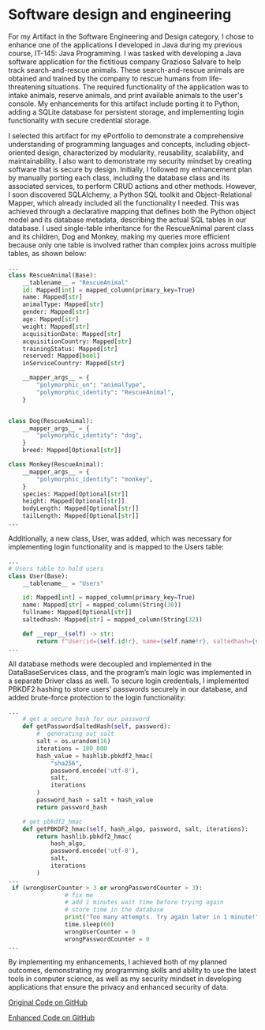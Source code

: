 # Software design and engineering

For my Artifact in the Software Engineering and Design category, I chose to enhance one of the applications I developed in Java during my previous course, IT-145: Java Programming. I was tasked with developing a Java software application for the fictitious company Grazioso Salvare to help track search-and-rescue animals. These search-and-rescue animals are obtained and trained by the company to rescue humans from life-threatening situations. The required functionality of the application was to intake animals, reserve animals, and print available animals to the user's console. My enhancements for this artifact include porting it to Python, adding a SQLite database for persistent storage, and implementing login functionality with secure credential storage.

I selected this artifact for my ePortfolio to demonstrate a comprehensive understanding of programming languages and concepts, including object-oriented design, characterized by modularity, reusability, scalability, and maintainability. I also want to demonstrate my security mindset by creating software that is secure by design. Initially, I followed my enhancement plan by manually porting each class, including the database class and its associated services, to perform CRUD actions and other methods. However, I soon discovered SQLAlchemy, a Python SQL toolkit and Object-Relational Mapper, which already included all the functionality I needed. This was achieved through a declarative mapping that defines both the Python object model and its database metadata, describing the actual SQL tables in our database. I used single-table inheritance for the RescueAnimal parent class and its children, Dog and Monkey, making my queries more efficient because only one table is involved rather than complex joins across multiple tables, as shown below:
```python
...
class RescueAnimal(Base):
    __tablename__ = "RescueAnimal"
    id: Mapped[int] = mapped_column(primary_key=True)
    name: Mapped[str]
    animalType: Mapped[str]
    gender: Mapped[str]
    age: Mapped[str]
    weight: Mapped[str]
    acquisitionDate: Mapped[str]
    acquisitionCountry: Mapped[str]
    trainingStatus: Mapped[str]
    reserved: Mapped[bool]
    inServiceCountry: Mapped[str]

    __mapper_args__ = {
        "polymorphic_on": "animalType",
        "polymorphic_identity": "RescueAnimal",
    }


class Dog(RescueAnimal):
    __mapper_args__ = {
        "polymorphic_identity": "dog",
    }
    breed: Mapped[Optional[str]]

class Monkey(RescueAnimal):
    __mapper_args__ = {
        "polymorphic_identity": "monkey",
    }
    species: Mapped[Optional[str]]
    height: Mapped[Optional[str]]
    bodyLength: Mapped[Optional[str]]
    tailLength: Mapped[Optional[str]]
...
```
Additionally, a new class, User, was added, which was necessary for implementing login functionality and is mapped to the Users table:
```python
...
# Users table to hold users
class User(Base):
    __tablename__ = "Users"

    id: Mapped[int] = mapped_column(primary_key=True)
    name: Mapped[str] = mapped_column(String(30))
    fullname: Mapped[Optional[str]]
    saltedhash: Mapped[str] = mapped_column(String(32))

    def __repr__(self) -> str:
        return f"User(id={self.id!r}, name={self.name!r}, saltedhash={self.saltedhash!r})"
...
```
All database methods were decoupled and implemented in the DataBaseServices class, and the program’s main logic was implemented in a separate Driver class as well. To secure login credentials, I implemented PBKDF2 hashing to store users' passwords securely in our database, and added brute-force protection to the login functionality:
```python
...
    # get a secure hash for our password
    def getPasswordSaltedHash(self, password):
        #  generating out salt 
        salt = os.urandom(16)
        iterations = 100_000
        hash_value = hashlib.pbkdf2_hmac(
            "sha256",
            password.encode('utf-8'),
            salt,
            iterations
        )
        password_hash = salt + hash_value
        return password_hash

    # get pbkdf2_hmac
    def getPBKDF2_hmac(self, hash_algo, password, salt, iterations):
        return hashlib.pbkdf2_hmac(
            hash_algo,
            password.encode('utf-8'),
            salt,
            iterations
        )
...
 if (wrongUserCounter > 3 or wrongPasswordCounter > 3):
                # fix me
                # add 1 minutes wait time before trying again
                # store time in the database
                print("Too many attempts. Try again later in 1 minute!")
                time.sleep(60)
                wrongUserCounter = 0
                wrongPasswordCounter = 0
...
```

By implementing my enhancements, I achieved both of my planned outcomes, demonstrating my programming skills and ability to use the latest tools in computer science, as well as my security mindset in developing applications that ensure the privacy and enhanced security of data.


[Original Code on GitHub](https://scenitnatsnoc.github.io/artifact_one/original_code)

[Enhanced Code on GitHub](https://scenitnatsnoc.github.io/artifact_one/enhanced_code)
